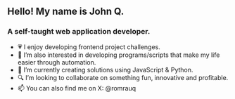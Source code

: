 ## Hello! My name is John Q. 
### A self-taught web application developer.
- 💗 I enjoy developing frontend project challenges. 
- 🤖 I’m also interested in developing programs/scripts that make my life easier through automation.
- 🧪 I’m currently creating solutions using JavaScript & Python.
- 🔍 I’m looking to collaborate on something fun, innovative and profitable.
- 📫 You can also find me on X: @romrauq

<!---
romrauq/romrauq is a ✨ special ✨ repository because its `README.md` (this file) appears on your GitHub profile.
You can click the Preview link to take a look at your changes.
--->
